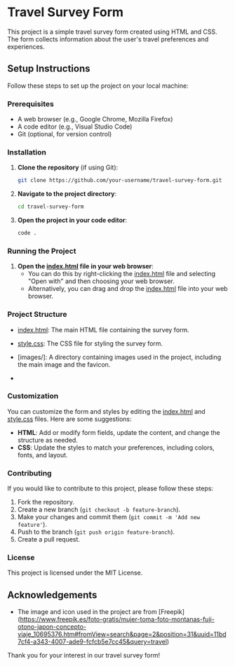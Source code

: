 # Travel Survey Form

This project is a simple travel survey form created using HTML and CSS. The form collects information about the user's travel preferences and experiences.

## Setup Instructions

Follow these steps to set up the project on your local machine:

### Prerequisites

- A web browser (e.g., Google Chrome, Mozilla Firefox)
- A code editor (e.g., Visual Studio Code)
- Git (optional, for version control)

### Installation

1. **Clone the repository** (if using Git):
    ```sh
    git clone https://github.com/your-username/travel-survey-form.git
    ```

2. **Navigate to the project directory**:
    ```sh
    cd travel-survey-form
    ```

3. **Open the project in your code editor**:
    ```sh
    code .
    ```

### Running the Project

1. **Open the [index.html](http://_vscodecontentref_/1) file in your web browser**:
    - You can do this by right-clicking the [index.html](http://_vscodecontentref_/2) file and selecting "Open with" and then choosing your web browser.
    - Alternatively, you can drag and drop the [index.html](http://_vscodecontentref_/3) file into your web browser.

### Project Structure

- [index.html](http://_vscodecontentref_/4): The main HTML file containing the survey form.
- [style.css](http://_vscodecontentref_/5): The CSS file for styling the survey form.
- [images/]: A directory containing images used in the project, including the main image and the favicon.

- 

### Customization

You can customize the form and styles by editing the [index.html](http://_vscodecontentref_/6) and [style.css](http://_vscodecontentref_/7) files. Here are some suggestions:

- **HTML**: Add or modify form fields, update the content, and change the structure as needed.
- **CSS**: Update the styles to match your preferences, including colors, fonts, and layout.

### Contributing

If you would like to contribute to this project, please follow these steps:

1. Fork the repository.
2. Create a new branch (`git checkout -b feature-branch`).
3. Make your changes and commit them (`git commit -m 'Add new feature'`).
4. Push to the branch (`git push origin feature-branch`).
5. Create a pull request.

### License

This project is licensed under the MIT License. 

## Acknowledgements

- The image and icon used in the project are from [Freepik] (https://www.freepik.es/foto-gratis/mujer-toma-foto-montanas-fuji-otono-japon-concepto-viaje_10695376.htm#fromView=search&page=2&position=31&uuid=11bd7cf4-a343-4007-ade9-fcfcb5e7cc45&query=travel)


Thank you for your interest in our travel survey form!
